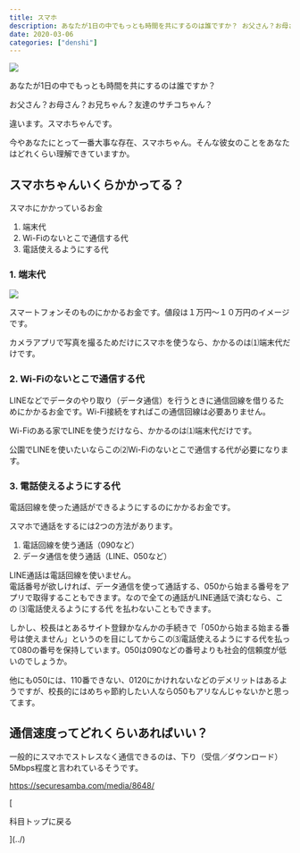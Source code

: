 ```yaml
---
title: スマホ
description: あなたが1日の中でもっとも時間を共にするのは誰ですか？ お父さん？お母さん？お兄ちゃん？友達のサチコちゃん？ 違います。スマホちゃんです。 今やあなたにとって一番大事な存在、スマホちゃん。そんな彼女のことをあなたはどれくらい理解できて...
date: 2020-03-06
categories: ["denshi"]
---
```


![](https://chankuwa.com/wp-content/uploads/2020/03/smaho.png)

あなたが1日の中でもっとも時間を共にするのは誰ですか？

お父さん？お母さん？お兄ちゃん？友達のサチコちゃん？

違います。スマホちゃんです。

今やあなたにとって一番大事な存在、スマホちゃん。そんな彼女のことをあなたはどれくらい理解できていますか。

## スマホちゃんいくらかかってる？

スマホにかかっているお金

1.  端末代
2.  Wi-Fiのないとこで通信する代
3.  電話使えるようにする代

### 1\. 端末代

![](https://chankuwa.com/wp-content/uploads/2020/03/smaho.png)

スマートフォンそのものにかかるお金です。値段は１万円〜１０万円のイメージです。

カメラアプリで写真を撮るためだけにスマホを使うなら、かかるのは⑴端末代だけです。

### 2\. Wi-Fiのないとこで通信する代

LINEなどでデータのやり取り（データ通信）を行うときに通信回線を借りるためにかかるお金です。Wi-Fi接続をすればこの通信回線は必要ありません。

Wi-Fiのある家でLINEを使うだけなら、かかるのは⑴端末代だけです。

公園でLINEを使いたいならこの⑵Wi-Fiのないとこで通信する代が必要になります。

### 3\. 電話使えるようにする代

電話回線を使った通話ができるようにするのにかかるお金です。

スマホで通話をするには2つの方法があります。

1.  電話回線を使う通話（090など）
2.  データ通信を使う通話（LINE、050など）

LINE通話は電話回線を使いません。  
電話番号が欲しければ、データ通信を使って通話する、050から始まる番号をアプリで取得することもできます。なので全ての通話がLINE通話で済むなら、この ⑶電話使えるようにする代 を払わないこともできます。

しかし、校長はとあるサイト登録かなんかの手続きで「050から始まる始まる番号は使えません」というのを目にしてからこの⑶電話使えるようにする代を払って080の番号を保持しています。050は090などの番号よりも社会的信頼度が低いのでしょうか。

他にも050には、110番できない、0120にかけれないなどのデメリットはあるようですが、校長的にはめちゃ節約したい人なら050もアリなんじゃないかと思ってます。

## 通信速度ってどれくらいあればいい？

一般的にスマホでストレスなく通信できるのは、下り（受信／ダウンロード）5Mbps程度と言われているそうです。

https://securesamba.com/media/8648/

[

科目トップに戻る

](../)